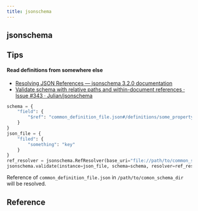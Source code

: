 ```yaml
---
title: jsonschema
---
```


## jsonschema



## Tips

#### Read definitions from somewhere else
- [Resolving JSON References — jsonschema 3\.2\.0 documentation](https://python-jsonschema.readthedocs.io/en/stable/references/)
- [Validate schema with relative paths and within\-document references · Issue \#343 · Julian/jsonschema](https://github.com/Julian/jsonschema/issues/343)

```python
schema = {
    "field": {
        "$ref": "common_definition_file.json#/definitions/some_property"
    }
}
json_file = {
    "filed": {
        "something": "key"
    }
}
ref_resolver = jsonschema.RefResolver(base_uri="file://path/to/common_schema_dir/", referrer=schema)
jsonschema.validate(instance=json_file, schema=schema, resolver=ref_resolver)
```

Reference of `common_definition_file.json` in `/path/to/comon_schema_dir` will be resolved.

## Reference
